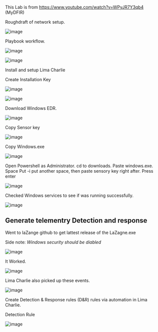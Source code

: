 This Lab is from https://www.youtube.com/watch?v=WPyJR7Y3qb4 (MyDFIR)

Roughdraft of network setup. 

![image](https://github.com/user-attachments/assets/b8aef411-f11e-4e2a-a4c7-2496ba2f1099)

Playbook workflow.

![image](https://github.com/user-attachments/assets/415c758c-a485-4be2-b79c-85d06caf76c6)

![image](https://github.com/user-attachments/assets/ece990d1-4903-44d5-bd27-4688d4c3318f)

Install and setup Lima Charlie

Create Installation Key

![image](https://github.com/user-attachments/assets/96e6f919-0d9c-4b51-867d-24d61826260d)

![image](https://github.com/user-attachments/assets/3409ee28-e639-4b67-ab45-245f8d74a46a)

Download Windows EDR.

![image](https://github.com/user-attachments/assets/18e4f8a2-a8d8-4e06-bc28-d23729ef3c6f)

Copy Sensor key

![image](https://github.com/user-attachments/assets/5f3e4802-755d-4a34-a4da-3badb65be918)

Copy Windows.exe

![image](https://github.com/user-attachments/assets/37390144-2876-494d-8cfb-f3a21efb5e8c)

Open Powershell as Administrator. cd to downloads. Paste windows.exe. Space Put -i put another space, then paste sensory key right after. Press enter 

![image](https://github.com/user-attachments/assets/e295689e-a106-4603-9ad1-d809be5a1294)

Checked Windows services to see if was running successfully. 

![image](https://github.com/user-attachments/assets/07898386-8ef4-467a-b490-64ec2f09c921)

## Generate telementry Detection and response

Went to laZange github to get lattest release of the LaZagne.exe

Side note: *Windows security should be diabled*

![image](https://github.com/user-attachments/assets/3cac89da-d4eb-4b65-99cf-254bc57efa05)

It Worked.

![image](https://github.com/user-attachments/assets/3c4fbf07-4e05-4825-960a-c629b7ee3a6c)

Lima Charlie also picked up these events.

![image](https://github.com/user-attachments/assets/3b054905-e3f2-4cb7-a68c-213084d570ce)

Create Detection & Response rules (D&R) rules via automation in Lima Charlie.

Detection Rule

![image](https://github.com/user-attachments/assets/dc3f4747-2cd3-46ce-ada4-d634ae89770c)











